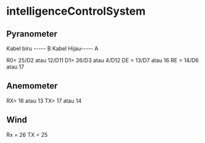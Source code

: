 # intelligenceControlSystem

## Pyranometer

Kabel biru ----- B
Kabel Hijau----- A

R0= 25/D2 atau 12/D11
D1= 26/D3 atau 4/D12
DE = 13/D7 atau 16
RE = 14/D6 atau 17

## Anemometer

RX= 16 atau 13
TX= 17 atau 14

## Wind

Rx = 26
TX = 25

